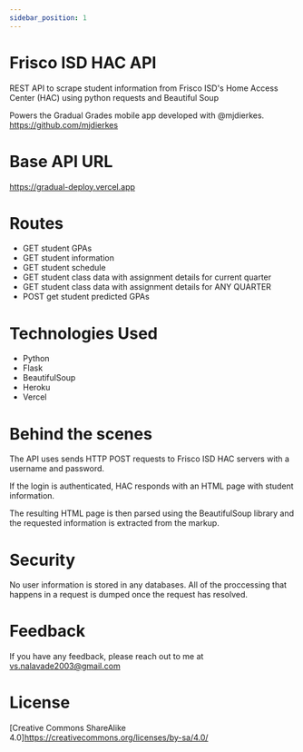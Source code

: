 ```yaml
---
sidebar_position: 1
---
```


# Frisco ISD HAC API

REST API to scrape student information from Frisco ISD's Home Access Center (HAC) using python requests and Beautiful Soup

Powers the Gradual Grades mobile app developed with @mjdierkes. https://github.com/mjdierkes

# Base API URL
https://gradual-deploy.vercel.app

# Routes
 - GET student GPAs
 - GET student information
 - GET student schedule
 - GET student class data with assignment details for current quarter
 - GET student class data with assignment details for ANY QUARTER
 - POST get student predicted GPAs

# Technologies Used
 - Python
 - Flask
 - BeautifulSoup
 - Heroku
 - Vercel

# Behind the scenes
The API uses sends HTTP POST requests to Frisco ISD HAC servers with a username and password.

If the login is authenticated, HAC responds with an HTML page with student information.

The resulting HTML page is then parsed using the BeautifulSoup library and the requested information is extracted from the markup.

# Security
No user information is stored in any databases. All of the proccessing that happens in a request is dumped once the request has resolved.

# Feedback
If you have any feedback, please reach out to me at vs.nalavade2003@gmail.com

# License
[Creative Commons ShareAlike 4.0]https://creativecommons.org/licenses/by-sa/4.0/